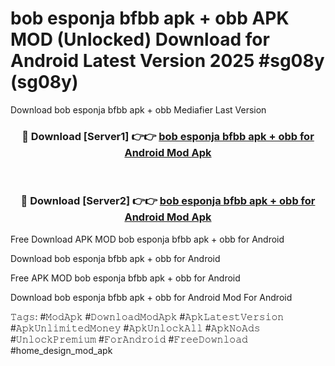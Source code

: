 # bob esponja bfbb apk + obb APK MOD (Unlocked) Download for Android Latest Version 2025 #sg08y (sg08y)
Download bob esponja bfbb apk + obb Mediafier Last Version

<div align="center">
<h3>🔴 Download [Server1] 👉👉 <a href="https://app.mediaupload.pro?title=bob_esponja_bfbb_apk_+_obb&ref=24F">bob esponja bfbb apk + obb for Android Mod Apk</a></h3><br>

<h3>🔴 Download [Server2] 👉👉 <a href="https://app.mediaupload.pro?title=bob_esponja_bfbb_apk_+_obb&ref=24F">bob esponja bfbb apk + obb for Android Mod Apk</a></h3>
</div>


Free Download APK MOD bob esponja bfbb apk + obb for Android

Download bob esponja bfbb apk + obb for Android 

Free APK MOD bob esponja bfbb apk + obb for Android 

Download bob esponja bfbb apk + obb for Android Mod For Android

𝚃𝚊𝚐𝚜: #𝙼𝚘𝚍𝙰𝚙𝚔 #𝙳𝚘𝚠𝚗𝚕𝚘𝚊𝚍𝙼𝚘𝚍𝙰𝚙𝚔 #𝙰𝚙𝚔𝙻𝚊𝚝𝚎𝚜𝚝𝚅𝚎𝚛𝚜𝚒𝚘𝚗 #𝙰𝚙𝚔𝚄𝚗𝚕𝚒𝚖𝚒𝚝𝚎𝚍𝙼𝚘𝚗𝚎𝚢 #𝙰𝚙𝚔𝚄𝚗𝚕𝚘𝚌𝚔𝙰𝚕𝚕 #𝙰𝚙𝚔𝙽𝚘𝙰𝚍𝚜 #𝚄𝚗𝚕𝚘𝚌𝚔𝙿𝚛𝚎𝚖𝚒𝚞𝚖 #𝙵𝚘𝚛𝙰𝚗𝚍𝚛𝚘𝚒𝚍 #𝙵𝚛𝚎𝚎𝙳𝚘𝚠𝚗𝚕𝚘𝚊𝚍 #home_design_mod_apk